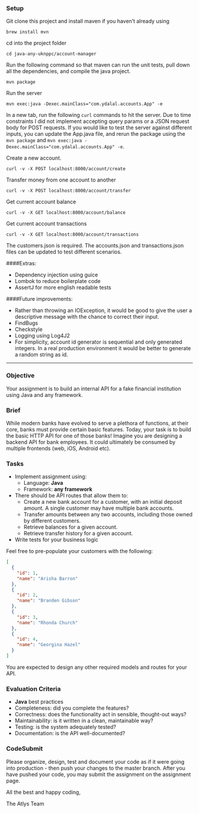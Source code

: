 ### Setup

Git clone this project and install maven if you haven’t already using
```
brew install mvn
```
cd into the project folder 
```
cd java-any-uknppc/account-manager
```

Run the following command so that maven can run the unit tests, pull down all the dependencies, and compile the java project.
```
mvn package
```

Run the server
```
mvn exec:java -Dexec.mainClass="com.ydalal.accounts.App" -e
```

In a new tab, run the following `curl` commands to hit the server. Due to time constraints I did not implement accepting query params or a JSON request body for POST requests. If you would like to test the server against different inputs, you can update the App.java file, and rerun the package using the `mvn package` and `mvn exec:java -Dexec.mainClass="com.ydalal.accounts.App" -e`.

Create a new account.
```
curl -v -X POST localhost:8000/account/create 
```
Transfer money from one account to another
```
curl -v -X POST localhost:8000/account/transfer 
```
Get current account balance
```
curl -v -X GET localhost:8000/account/balance 
```
Get current account transactions
```
curl -v -X GET localhost:8000/account/transactions 
```

The customers.json is required. The accounts.json and transactions.json files can be updated to test different scenarios.

####Extras:
* Dependency injection using guice
* Lombok to reduce boilerplate code
* AssertJ for more english readable tests

####Future improvements:
* Rather than throwing an IOException, it would be good to give the user a descriptive message with the chance to correct their input.
* FindBugs
* Checkstyle
* Logging using Log4J2
* For simplicity, account id generator is sequential and only generated integers. In a real production environment it would be better to generate a random string as id.
-----

### Objective

Your assignment is to build an internal API for a fake financial institution using Java and any framework.

### Brief

While modern banks have evolved to serve a plethora of functions, at their core, banks must provide certain basic features. Today, your task is to build the basic HTTP API for one of those banks! Imagine you are designing a backend API for bank employees. It could ultimately be consumed by multiple frontends (web, iOS, Android etc).

### Tasks

- Implement assignment using:
  - Language: **Java**
  - Framework: **any framework**
- There should be API routes that allow them to:
  - Create a new bank account for a customer, with an initial deposit amount. A
    single customer may have multiple bank accounts.
  - Transfer amounts between any two accounts, including those owned by
    different customers.
  - Retrieve balances for a given account.
  - Retrieve transfer history for a given account.
- Write tests for your business logic

Feel free to pre-populate your customers with the following:

```json
[
  {
    "id": 1,
    "name": "Arisha Barron"
  },
  {
    "id": 2,
    "name": "Branden Gibson"
  },
  {
    "id": 3,
    "name": "Rhonda Church"
  },
  {
    "id": 4,
    "name": "Georgina Hazel"
  }
]
```

You are expected to design any other required models and routes for your API.

### Evaluation Criteria

- **Java** best practices
- Completeness: did you complete the features?
- Correctness: does the functionality act in sensible, thought-out ways?
- Maintainability: is it written in a clean, maintainable way?
- Testing: is the system adequately tested?
- Documentation: is the API well-documented?

### CodeSubmit

Please organize, design, test and document your code as if it were going into production - then push your changes to the master branch. After you have pushed your code, you may submit the assignment on the assignment page.

All the best and happy coding,

The Atlys Team
